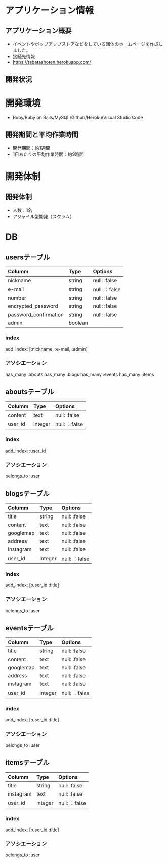 # アプリケーション情報
## アプリケーション概要
* イベントやポップアップストアなどをしている団体のホームページを作成しました。
* 接続先情報
* https://tabatashoten.herokuapp.com/

## 開発状況
# 開発環境
* Ruby/Ruby on Rails/MySQL/Github/Heroku/Visual Studio Code
## 開発期間と平均作業時間
* 開発期間：約1週間
* 1日あたりの平均作業時間：約9時間
# 開発体制
## 開発体制
* 人数：1名
* アジャイル型開発（スクラム）


# DB

## usersテーブル
|Columm|Type|Options|
|:------|:----|:-------|
|nickname|string|null: :false|
|e-mail|string|null: ：false|
|number|string|null: :false|
|encrypted_password|string|null: :false|
|password_confirmation|string|null: :false|
|admin|boolean||


### index
add_index: [:nickname, :e-mail, :admin]

### アソシエーション
has_many :abouts
has_many :blogs
has_many :events
has_many :items


## aboutsテーブル
|Columm|Type|Options|
|:------|:----|:-------|
|content|text|null: :false|
|user_id|integer|null: ：false|


### index
add_index: :user_id

### アソシエーション
belongs_to :user



## blogsテーブル
|Columm|Type|Options|
|:------|:----|:-------|
|title|string|null: :false|
|content|text|null: :false|
|googlemap|text|null: :false|
|address|text|null: :false|
|instagram|text|null: :false|
|user_id|integer|null: ：false|

### index
add_index: [:user_id :title]

### アソシエーション
belongs_to :user



## eventsテーブル
|Columm|Type|Options|
|:------|:----|:-------|
|title|string|null: :false|
|content|text|null: :false|
|googlemap|text|null: :false|
|address|text|null: :false|
|instagram|text|null: :false|
|user_id|integer|null: ：false|

### index
add_index: [:user_id :title]

### アソシエーション
belongs_to :user



## itemsテーブル
|Columm|Type|Options|
|:------|:----|:-------|
|title|string|null: :false|
|instagram|text|null: :false|
|user_id|integer|null: ：false|

### index
add_index: [:user_id :title]

### アソシエーション
belongs_to :user
